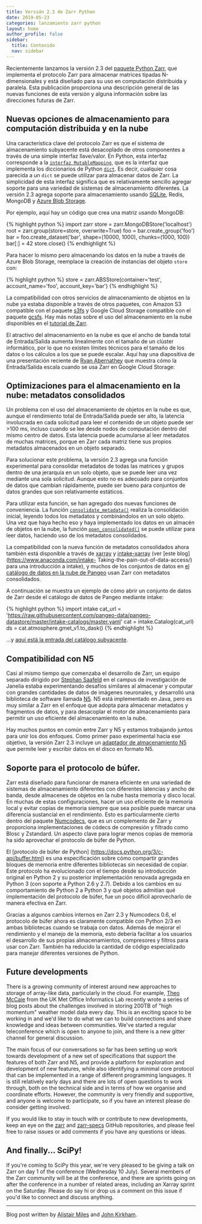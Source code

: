 ```yaml
---
title: Versión 2.3 de Zarr Python
date: 2019-05-23
categories: lanzamiento zarr python
layout: home
author_profile: false
sidebar:
  title: Contenido
  nav: sidebar
---
```


Recientemente lanzamos la versión 2.3 del [paquete Python Zarr](https://zarr.readthedocs.io/en/stable/), que implementa el protocolo Zarr para almacenar matrices tipadas N-dimensionales y está diseñado para su uso en computación distribuida y paralela. Esta publicación proporciona una descripción general de las nuevas funciones de esta versión y alguna información sobre las direcciones futuras de Zarr.

## Nuevas opciones de almacenamiento para computación distribuida y en la nube

Una característica clave del protocolo Zarr es que el sistema de almacenamiento subyacente está desacoplado de otros componentes a través de una simple interfaz llave/valor. En Python, esta interfaz corresponde a la [`interfaz MutableMapping`](https://docs.python.org/3/glossary.html#term-mapping), que es la interfaz que implementa los diccionarios de Python [`dict`](https://docs.python.org/3/library/stdtypes.html#dict). Es decir, cualquier cosa parecida a un `dict` se puede utilizar para almacenar datos de Zarr. La simplicidad de esta interfaz significa que es relativamente sencillo agregar soporte para una variedad de sistemas de almacenamiento diferentes. La versión 2.3 agrega soporte para almacenamiento usando [SQLite](https://zarr.readthedocs.io/en/stable/api/storage.html#zarr.storage.SQLiteStore), Redis, MongoDB y [Azure Blob Storage](https://zarr.readthedocs.io/en/stable/api/storage.html#zarr.storage.ABSStore).

Por ejemplo, aquí hay un código que crea una matriz usando MongoDB:

{% highlight python %}
import zarr
store = zarr.MongoDBStore('localhost')
root = zarr.group(store=store, overwrite=True)
foo = bar.create_group('foo')
bar = foo.create_dataset('bar', shape=(10000, 1000), chunks=(1000, 100))
bar[:] = 42
store.close()
{% endhighlight %}

Para hacer lo mismo pero almacenando los datos en la nube a través de Azure Blob Storage, reemplace la creación de instancias del objeto `store` con:

{% highlight python %}
store = zarr.ABSStore(container='test', account_name='foo', account_key='bar')
{% endhighlight %}

La compatibilidad con otros servicios de almacenamiento de objetos en la nube ya estaba disponible a través de otros paquetes, con Amazon S3 compatible con el paquete [s3fs](http://s3fs.readthedocs.io/en/latest/) y Google Cloud Storage compatible con el paquete [gcsfs](https://gcsfs.readthedocs.io/en/latest/). Hay más notas sobre el uso del almacenamiento en la nube disponibles en el [tutorial de Zarr](https://zarr.readthedocs.io/en/stable/tutorial.html#distributed-cloud-storage).

El atractivo del almacenamiento en la nube es que el ancho de banda total de Entrada/Salida aumenta linealmente con el tamaño de un clúster informático, por lo que no existen límites técnicos para el tamaño de los datos o los cálculos a los que se puede escalar. Aquí hay una diapositiva de una presentación reciente de [Ryan Abernathey](https://github.com/rabernat) que muestra cómo la Entrada/Salida escala cuando se usa Zarr en Google Cloud Storage:

<script async class="speakerdeck-embed" data-slide="22" data-id="1621118c5987411fb55fdcf503cb331d" data-ratio="1.77777777777778" src="//speakerdeck.com/assets/embed.js"></script>

## Optimizaciones para el almacenamiento en la nube: metadatos consolidados

Un problema con el uso del almacenamiento de objetos en la nube es que, aunque el rendimiento total de Entrada/Salida puede ser alto, la latencia involucrada en cada solicitud para leer el contenido de un objeto puede ser >100 ms, incluso cuando se lee desde nodos de computación dentro del mismo centro de datos. Esta latencia puede acumularse al leer metadatos de muchas matrices, porque en Zarr cada matriz tiene sus propios metadatos almacenados en un objeto separado.

Para solucionar este problema, la versión 2.3 agrega una función experimental para consolidar metadatos de todas las matrices y grupos dentro de una jerarquía en un solo objeto, que se puede leer una vez mediante una sola solicitud. Aunque esto no es adecuado para conjuntos de datos que cambian rápidamente, puede ser bueno para conjuntos de datos grandes que son relativamente estáticos.

Para utilizar esta función, se han agregado dos nuevas funciones de conveniencia. La función [`consolidate_metadata()`](https://zarr.readthedocs.io/en/stable/api/convenience.html#zarr.convenience.consolidate_metadata) realiza la consolidación inicial, leyendo todos los metadatos y combinándolos en un solo objeto. Una vez que haya hecho eso y haya implementado los datos en un almacén de objetos en la nube, la función [`open_consolidated()`](https://zarr.readthedocs.io/en/stable/api/convenience.html#zarr.convenience.open_consolidated) se puede utilizar para leer datos, haciendo uso de los metadatos consolidados.

La compatibilidad con la nueva función de metadatos consolidados ahora también está disponible a través de [xarray](http://xarray.pydata.org/en/stable/generated/xarray.open_zarr.html) y
[intake-xarray](https://intake-xarray.readthedocs.io/en/latest/index.html) (ver [este blog](https://www.anaconda.com/intake- Taking-the-pain-out-of-data-access/) para una introducción a intake), y muchos de los conjuntos de datos en [el catálogo de datos en la nube de Pangeo](https://pangeo-data.github.io/pangeo-datastore/) usan Zarr con metadatos consolidados.

A continuación se muestra un ejemplo de cómo abrir un conjunto de datos de Zarr desde el catálogo de datos de Pangeo mediante intake:

{% highlight python %}
import intake
cat_url = 'https://raw.githubusercontent.com/pangeo-data/pangeo-datastore/master/intake-catalogs/master.yaml'
cat = intake.Catalog(cat_url)
ds = cat.atmosphere.gmet_v1.to_dask()
{% endhighlight %}

...y [aquí está la entrada del catálogo subyacente](https://github.com/pangeo-data/pangeo-datastore/blob/aa3f12bcc3be9584c1a9071235874c9d6af94a4e/intake-catalogs/atmosphere.yaml#L6).

## Compatibilidad con N5

Casi al mismo tiempo que comenzaba el desarrollo de Zarr, un equipo separado dirigido por [Stephan Saafeld](https://github.com/axtimwalde) en el campus de investigación de Janelia estaba experimentando desafíos similares al almacenar y computar con grandes cantidades de datos de imágenes neuronales, y desarrolló una biblioteca de software llamada [N5](https://github.com/saalfeldlab/n5). N5 está implementado en Java, pero es muy similar a Zarr en el enfoque que adopta para almacenar metadatos y fragmentos de datos, y para desacoplar el motor de almacenamiento para permitir un uso eficiente del almacenamiento en la nube.

Hay muchos puntos en común entre Zarr y N5 y estamos trabajando juntos para unir los dos enfoques. Como primer paso experimental hacia ese objetivo, la versión Zarr 2.3 incluye un [adaptador de almacenamiento N5](https://zarr.readthedocs.io/en/stable/api/n5.html#zarr.n5.N5Store) que permite leer y escribir datos en el disco en formato N5.

## Soporte para el protocolo de búfer.

Zarr está diseñado para funcionar de manera eficiente en una variedad de sistemas de almacenamiento diferentes con diferentes latencias y ancho de banda, desde almacenes de objetos en la nube hasta memoria y disco local. En muchas de estas configuraciones, hacer un uso eficiente de la memoria local y evitar copias de memoria siempre que sea posible puede marcar una diferencia sustancial en el rendimiento. Esto es particularmente cierto dentro del paquete [Numcodecs](http://numcodecs.rtfd.io), que es un complemento de Zarr y proporciona implementaciones de códecs de compresión y filtrado como Blosc y Zstandard. Un aspecto clave para lograr menos copias de memoria ha sido aprovechar el protocolo de búfer de Python.

El [protocolo de búfer de Python] (https://docs.python.org/3/c-api/buffer.html) es una especificación sobre cómo compartir grandes bloques de memoria entre diferentes bibliotecas sin necesidad de copiar. Este protocolo ha evolucionado con el tiempo desde su introducción original en Python 2 y su posterior implementación renovada agregada en Python 3 (con soporte a Python 2.6 y 2.7). Debido a los cambios en su comportamiento de Python 2 a Python 3 y qué objetos admitían qué implementación del protocolo de búfer, fue un poco difícil aprovecharlo de manera efectiva en Zarr.

Gracias a algunos cambios internos en Zarr 2.3 y Numcodecs 0.6, el protocolo de búfer ahora es claramente compatible con Python 2/3 en ambas bibliotecas cuando se trabaja con datos. Además de mejorar el rendimiento y el manejo de la memoria, esto debería facilitar a los usuarios el desarrollo de sus propias almacenamientos, compresores y filtros para usar con Zarr. También ha reducido la cantidad de código especializado para manejar diferentes versiones de Python.

## Future developments

There is a growing community of interest around new approaches to
storage of array-like data, particularly in the cloud. For example,
[Theo McCaie](https://github.com/tam203) from the UK Met Office
Informatics Lab recently wrote a series of blog posts about the
challenges involved in storing 200TB of "high momentum" weather model
data every
day. This
is an exciting space to be working in and we'd like to do what we can
to build connections and share knowledge and ideas between
communities. We've started a regular
teleconference
which is open to anyone to join, and there is a new gitter
channel for general
discussion.

The main focus of our conversations so far has been setting up work
towards development of a new set of specifications that support the
features of both Zarr and N5, and provide a platform for exploration
and development of new features, while also identifying a minimal core
protocol that can be implemented in a range of different programming
languages. It is still relatively early days and there are lots of
open questions to work through, both on the technical side and in
terms of how we organise and coordinate efforts. However, the
community is very friendly and supportive, and anyone is welcome to
participate, so if you have an interest please do consider getting
involved.

If you would like to stay in touch with or contribute to new
developments, keep an eye on the
[zarr](https://github.com/zarr-developers/zarr) and
[zarr-specs](https://github.com/zarr-developers/zarr-specs) GitHub
repositories, and please feel free to raise issues or add comments if
you have any questions or ideas.

## And finally... SciPy!

If you're coming to SciPy this year, we're very pleased to be giving a
talk on Zarr on day 1 of the conference (Wednesday 10
July). Several members of
the Zarr community will be at the conference, and there are sprints
going on after the conference in a number of related areas, including
an Xarray sprint on the Saturday. Please do say hi or drop us a
comment on this
issue if you'd
like to connect and discuss anything.

----

Blog post written by [Alistair Miles](https://github.com/alimanfoo)
and [John Kirkham](https://github.com/jakirkham).
